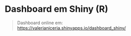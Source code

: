 # Dashboard em Shiny (R)

> Dashboard online em: https://valerianiceria.shinyapps.io/dashboard_shiny/